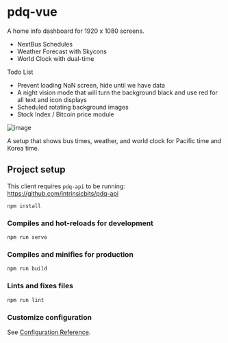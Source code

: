 # pdq-vue

A home info dashboard for 1920 x 1080 screens.

- NextBus Schedules
- Weather Forecast with Skycons
- World Clock with dual-time

Todo List

- Prevent loading NaN screen, hide until we have data
- A night vision mode that will turn the background black and use red for all text and icon displays
- Scheduled rotating background images
- Stock Index / Bitcoin price module

![image](https://user-images.githubusercontent.com/67282/51092349-08d9fa80-174b-11e9-8105-0d7c72c90ef5.png)

A setup that shows bus times, weather, and world clock for Pacific time and Korea time.

## Project setup

This client requires `pdq-api` to be running: https://github.com/intrinsicbits/pdq-api

```
npm install
```

### Compiles and hot-reloads for development
```
npm run serve
```

### Compiles and minifies for production
```
npm run build
```

### Lints and fixes files
```
npm run lint
```

### Customize configuration
See [Configuration Reference](https://cli.vuejs.org/config/).
